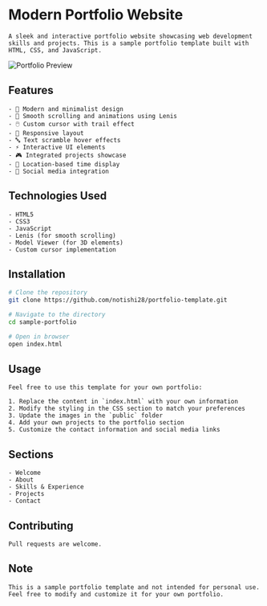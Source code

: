 # Modern Portfolio Website

```
A sleek and interactive portfolio website showcasing web development skills and projects. This is a sample portfolio template built with HTML, CSS, and JavaScript.
```

![Portfolio Preview](https://cloud-55flszy79-hack-club-bot.vercel.app/0image.png)

## Features

```
- 🎨 Modern and minimalist design
- 💫 Smooth scrolling and animations using Lenis
- 🖱️ Custom cursor with trail effect
- 📱 Responsive layout
- 🔤 Text scramble hover effects
- ⚡ Interactive UI elements
- 🎮 Integrated projects showcase
- 📍 Location-based time display
- 🔗 Social media integration
```

## Technologies Used

```
- HTML5
- CSS3
- JavaScript
- Lenis (for smooth scrolling)
- Model Viewer (for 3D elements)
- Custom cursor implementation
```

## Installation

```bash
# Clone the repository
git clone https://github.com/notishi28/portfolio-template.git

# Navigate to the directory
cd sample-portfolio

# Open in browser
open index.html
```

## Usage

```
Feel free to use this template for your own portfolio:

1. Replace the content in `index.html` with your own information
2. Modify the styling in the CSS section to match your preferences
3. Update the images in the `public` folder
4. Add your own projects to the portfolio section
5. Customize the contact information and social media links
```

## Sections

```
- Welcome
- About
- Skills & Experience
- Projects
- Contact
```

## Contributing

```
Pull requests are welcome.
```

## Note

```
This is a sample portfolio template and not intended for personal use. 
Feel free to modify and customize it for your own portfolio.
```